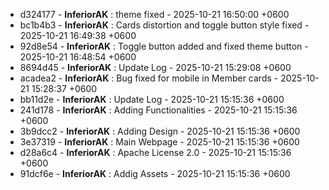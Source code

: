 - d324177 - **InferiorAK** : theme fixed - 2025-10-21 16:50:00 +0600
- bc1b4b3 - **InferiorAK** : Cards distortion and toggle button style fixed - 2025-10-21 16:49:38 +0600
- 92d8e54 - **InferiorAK** : Toggle button added and fixed theme button - 2025-10-21 16:48:54 +0600
- 8694d45 - **InferiorAK** : Update Log - 2025-10-21 15:29:08 +0600
- acadea2 - **InferiorAK** : Bug fixed for mobile in Member cards - 2025-10-21 15:28:37 +0600
- bb11d2e - **InferiorAK** : Update Log - 2025-10-21 15:15:36 +0600
- 241d178 - **InferiorAK** : Adding Functionalities - 2025-10-21 15:15:36 +0600
- 3b9dcc2 - **InferiorAK** : Adding Design - 2025-10-21 15:15:36 +0600
- 3e37319 - **InferiorAK** : Main Webpage - 2025-10-21 15:15:36 +0600
- d28a6c4 - **InferiorAK** : Apache License 2.0 - 2025-10-21 15:15:36 +0600
- 91dcf6e - **InferiorAK** : Addig Assets - 2025-10-21 15:15:36 +0600